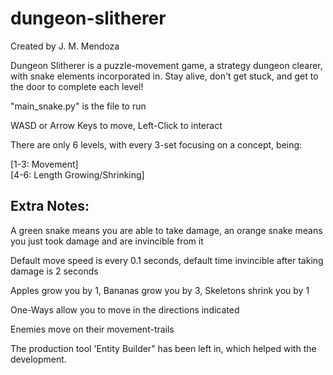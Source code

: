 # dungeon-slitherer

Created by J. M. Mendoza

Dungeon Slitherer is a puzzle-movement game, a strategy dungeon clearer, with snake elements incorporated in.
Stay alive, don't get stuck, and get to the door to complete each level!

"main_snake.py" is the file to run

WASD or Arrow Keys to move, Left-Click to interact

There are only 6 levels, with every 3-set focusing on a concept, being:

[1-3: Movement]  
[4-6: Length Growing/Shrinking]

Extra Notes:
---

A green snake means you are able to take damage, an orange snake means you just took damage and are invincible from it

Default move speed is every 0.1 seconds, default time invincible after taking damage is 2 seconds 

Apples grow you by 1, Bananas grow you by 3, Skeletons shrink you by 1

One-Ways allow you to move in the directions indicated

Enemies move on their movement-trails

The production tool 'Entity Builder" has been left in, which helped with the development.
